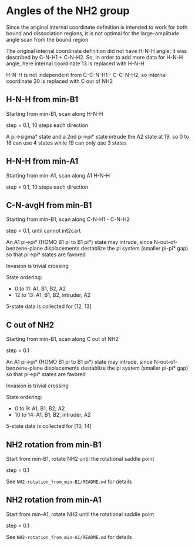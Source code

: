 # Angles of the NH2 group
Since the original internal coordinate definition is intended to work for both bound and dissociation regions, it is not optimal for the large-amplitude angle scan from the bound region

The original internal coordinate definition did not have H-N-H angle; it was described by C-N-H1 + C-N-H2. So, in order to add more data for H-N-H angle, here internal coordinate 13 is replaced with H-N-H

H-N-H is not independent from C-C-N-H1 - C-C-N-H2, so internal coordinate 20 is replaced with C out of NH2

## H-N-H from min-B1
Starting from min-B1, scan along H-N-H

step = 0.1, 10 steps each direction

A pi->sigma* state and a 2nd pi->pi* state intrude the A2 state at 19, so 0 to 18 can use 4 states while 19 can only use 3 states

## H-N-H from min-A1
Starting from min-A1, scan along A1 H-N-H

step = 0.1, 10 steps each direction

## C-N-avgH from min-B1
Starting from min-B1, scan along C-N-H1 - C-N-H2

step = 0.1, until cannot int2cart

An A1 pi->pi* (HOMO B1 pi to B1 pi*) state may intrude, since N-out-of-benzene-plane displacements destablize the pi system (smaller pi-pi* gap) so that pi->pi* states are favored

Invasion is trivial crossing

State ordering:
* 0 to 11: A1, B1, B2, A2
* 12 to 13: A1, B1, B2, intruder, A2

5-state data is collected for [12, 13]

## C out of NH2
Starting from min-B1, scan along C out of NH2

step = 0.1

An A1 pi->pi* (HOMO B1 pi to B1 pi*) state may intrude, since N-out-of-benzene-plane displacements destablize the pi system (smaller pi-pi* gap) so that pi->pi* states are favored

Invasion is trivial crossing

State ordering:
* 0 to 9: A1, B1, B2, A2
* 10 to 14: A1, B1, B2, intruder, A2

5-state data is collected for [10, 14]

## NH2 rotation from min-B1
Start from min-B1, rotate NH2 until the rotational saddle point

step = 0.1

See `NH2-rotation_from_min-B1/README.md` for details

## NH2 rotation from min-A1
Start from min-A1, rotate NH2 until the rotational saddle point

step = 0.1

See `NH2-rotation_from_min-A1/README.md` for details
